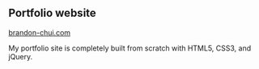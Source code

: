 ## Portfolio website

[brandon-chui.com](http://brandon-chui.com)

My portfolio site is completely built from scratch with HTML5, CSS3, and jQuery.
